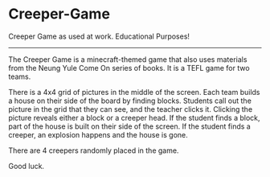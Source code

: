 # Creeper-Game
Creeper Game as used at work. Educational Purposes!

---

The Creeper Game is a minecraft-themed game that also uses materials from the Neung Yule Come On series of books.
It is a TEFL game for two teams.

There is a 4x4 grid of pictures in the middle of the screen.
Each team builds a house on their side of the board by finding blocks.
Students call out the picture in the grid that they can see, and the teacher clicks it.
Clicking the picture reveals either a block or a creeper head.
If the student finds a block, part of the house is built on their side of the screen.
If the student finds a creeper, an explosion happens and the house is gone.

There are 4 creepers randomly placed in the game.

Good luck.
